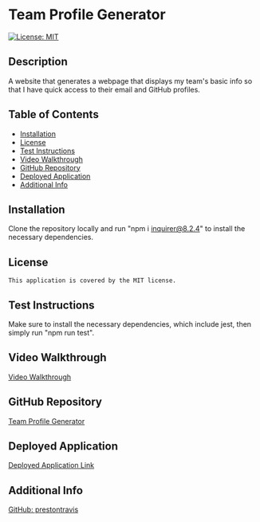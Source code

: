 # Team Profile Generator
  [![License: MIT](https://img.shields.io/badge/License-MIT-yellow.svg)](https://opensource.org/licenses/MIT)

## Description
A website that generates a webpage that displays my team's basic info so that I have quick access to their email and GitHub profiles.

## Table of Contents
* [Installation](#installation)
* [License](#license)
* [Test Instructions](#test-instructions)
* [Video Walkthrough](#video-walkthrough)
* [GitHub Repository](#github-repository)
* [Deployed Application](#deployed-application)
* [Additional Info](#additional-info)

## Installation
Clone the repository locally and run "npm i inquirer@8.2.4" to install the necessary dependencies.

## License
    This application is covered by the MIT license.

## Test Instructions
Make sure to install the necessary dependencies, which include jest, then simply run "npm run test".

## Video Walkthrough
[Video Walkthrough](www.videowalkthroughcomingsoon.com/)

## GitHub Repository
[Team Profile Generator](www.github.com/prestontravis/teamprofilegenerator)

## Deployed Application
[Deployed Application Link](https://prestontravis.github.io/teamprofilegenerator/)

## Additional Info
[GitHub: prestontravis](https://github.com/prestontravis)
